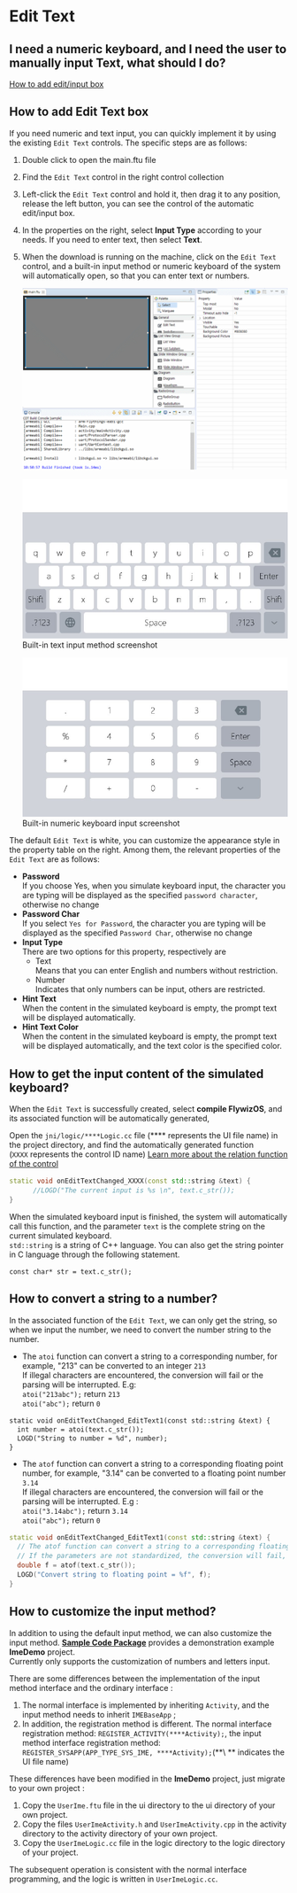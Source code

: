 # Edit Text
## I need a numeric keyboard, and I need the user to manually input Text, what should I do?
[How to add edit/input box](#add_edit_text)

## <span id = "add_edit_text">How to add Edit Text box</span>
If you need numeric and text input, you can quickly implement it by using the existing `Edit Text` controls. The specific steps are as follows:
1. Double click to open the main.ftu file

2. Find the `Edit Text` control in the right control collection

3. Left-click the `Edit Text` control and hold it, then drag it to any position, release the left button, you can see the control of the automatic edit/input box.

4. In the properties on the right, select **Input Type** according to your needs. If you need to enter text, then select **Text**.

5. When the download is running on the machine, click on the `Edit Text` control, and a built-in input method or numeric keyboard of the system will automatically open, so that you can enter text or numbers.

    ![](assets/EditText-create.gif)     

    ![](assets/edittext/input_method.jpg)
    Built-in text input method screenshot

    ![](assets/edittext/input_method_num.jpg)
    Built-in numeric keyboard input screenshot

The default `Edit Text` is white, you can customize the appearance style in the property table on the right. Among them, the relevant properties of the `Edit Text` are as follows:
  * **Password**  
    If you choose Yes, when you simulate keyboard input, the character you are typing will be displayed as the specified `password character`, otherwise no change
  * **Password Char**  
    If you select `Yes for Password`, the character you are typing will be displayed as the specified `Password Char`, otherwise no change
  * **Input Type**  
    There are two options for this property, respectively are 
       * Text  
        Means that you can enter English and numbers without restriction.
       * Number  
        Indicates that only numbers can be input, others are restricted.
  * **Hint Text**  
    When the content in the simulated keyboard is empty, the prompt text will be displayed automatically.
  * **Hint Text Color**  
    When the content in the simulated keyboard is empty, the prompt text will be displayed automatically, and the text color is the specified color.

## How to get the input content of the simulated keyboard?
When the `Edit Text` is successfully created, select **compile FlywizOS**, and its associated function will be automatically generated,

Open the `jni/logic/****Logic.cc` file (\*\*\*\* represents the UI file name) in the project directory, and find the automatically generated function    
(`XXXX` represents the control ID name) [Learn more about the relation function of the control](relation_function.md)

```c++
static void onEditTextChanged_XXXX(const std::string &text) {
	  //LOGD("The current input is %s \n", text.c_str());
}
```
When the simulated keyboard input is finished, the system will automatically call this function, and the parameter `text` is the complete string on the current simulated keyboard.  
`std::string` is a string of C++ language. You can also get the string pointer in C language through the following statement.

```
const char* str = text.c_str();
```



## How to convert a string to a number? 
In the associated function of the `Edit Text`, we can only get the string, so when we input the number, we need to convert the number string to the number.
* The `atoi` function can convert a string to a corresponding number, for example, "213" can be converted to an integer `213`  
  If illegal characters are encountered, the conversion will fail or the parsing will be interrupted. E.g:  
  `atoi("213abc");` return `213`  
  `atoi("abc");`  return `0`
```
static void onEditTextChanged_EditText1(const std::string &text) {
  int number = atoi(text.c_str());
  LOGD("String to number = %d", number);
}
```
* The `atof` function can convert a string to a corresponding floating point number, for example, "3.14" can be converted to a floating point number `3.14`  
  If illegal characters are encountered, the conversion will fail or the parsing will be interrupted. E.g :  
  `atoi("3.14abc");` return `3.14`  
  `atoi("abc");`  return `0`
```C++
static void onEditTextChanged_EditText1(const std::string &text) {
  // The atof function can convert a string to a corresponding floating point number, for example, "3.14" can be converted to an   // integer 3.14
  // If the parameters are not standardized, the conversion will fail, and the number 0 will be returned uniformly
  double f = atof(text.c_str());
  LOGD("Convert string to floating point = %f", f);
}
```

## How to customize the input method?
In addition to using the default input method, we can also customize the input method. [**Sample Code Package**](demo_download.md#demo_download) provides a demonstration example **ImeDemo** project.   
Currently only supports the customization of numbers and letters input.

There are some differences between the implementation of the input method interface and the ordinary interface :
1. The normal interface is implemented by inheriting `Activity`, and the input method needs to inherit `IMEBaseApp` ;
2. In addition, the registration method is different. The normal interface registration method: `REGISTER_ACTIVITY(****Activity);`, the input method interface registration method: `REGISTER_SYSAPP(APP_TYPE_SYS_IME, ****Activity);`(\*\*\ *\* indicates the UI file name)

These differences have been modified in the **ImeDemo** project, just migrate to your own project :
1. Copy the `UserIme.ftu` file in the ui directory to the ui directory of your own project.
2. Copy the files `UserImeActivity.h` and `UserImeActivity.cpp` in the activity directory to the activity directory of your own project.
3. Copy the `UserImeLogic.cc` file in the logic directory to the logic directory of your project.

The subsequent operation is consistent with the normal interface programming, and the logic is written in `UserImeLogic.cc`.
